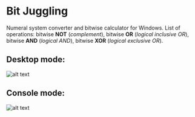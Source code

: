 # Bit Juggling
Numeral system converter and bitwise calculator for Windows. List of operations: bitwise **NOT** (*complement*), bitwise **OR** (*logical inclusive OR*), bitwise **AND** (*logical AND*), bitwise **XOR** (*logical exclusive OR*).

## Desktop mode:
![alt text](https://github.com/devellloper/BitJuggling/documents/desktop.png)

## Console mode:
![alt text](https://github.com/devellloper/BitJuggling/documents/console.png)